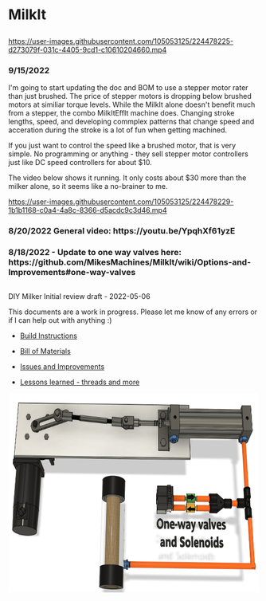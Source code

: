 # MilkIt <p>

https://user-images.githubusercontent.com/105053125/224478225-d273079f-031c-4405-9cd1-c10610204660.mp4


<p> <h3> 9/15/2022 </h3> I'm going to start updating the doc and BOM to use a stepper motor rater than just brushed. The price of stepper motors is dropping below brushed motors at similiar torque levels. While the MilkIt alone doesn't benefit much from a stepper, the combo MilkItEffIt machine does. Changing stroke lengths, speed, and developing commplex patterns that change speed and acceration during the stroke is a lot of fun when getting machined. 

If you just want to control the speed like a brushed motor, that is very simple. No programming or anything - they sell stepper motor controllers just like DC speed controllers for about $10. 

The video below shows it running. It only costs about $30 more than the milker alone, so it seems like a no-brainer to me. 


https://user-images.githubusercontent.com/105053125/224478229-1b1b1168-c0a4-4a8c-8366-d5acdc9c3d46.mp4


<p>
<h3>8/20/2022 General video: https://youtu.be/YpqhXf61yzE
<p>
</h3>
<p>
<h3>8/18/2022 - Update to one way valves here: https://github.com/MikesMachines/MilkIt/wiki/Options-and-Improvements#one-way-valves<p></h3>
<p>
 <p>

  <h2><p></h2>
DIY Milker Initial review draft - 2022-05-06

This documents are a work in progress. Please let me know of any errors or if I can help out with anything :) <P>
 
- <a href="https://github.com/MikesMachines/MilkIt/blob/main/DIY%20Milker%20V0.1%20.pdf">Build Instructions</a> <p>
- <a href="https://github.com/MikesMachines/MilkIt/blob/main/DIY%20Milker%20Parts%20List.csv">Bill of Materials</a> <P>
- <a href="https://github.com/MikesMachines/MilkIt/wiki/Options-and-Improvements"> Issues and Improvements</a> <P>
- <a href="https://github.com/MikesMachines/MilkIt/wiki/Lessons-learned"> Lessons learned - threads and more </a> <P>

<img src="https://github.com/MikesMachines/MilkIt/blob/main/media/MilkIT_SCModel.png" alt="SC Cylinder Model" height="400">


